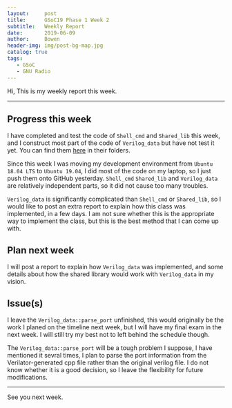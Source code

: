 ```yaml
---
layout:     post
title:      GSoC19 Phase 1 Week 2
subtitle:   Weekly Report
date:       2019-06-09
author:     Bowen
header-img: img/post-bg-map.jpg
catalog: true
tags:
   - GSoC
   - GNU Radio
---
```


Hi, This is my weekly report this week.

--------------------------

## Progress this week
I have completed and test the code of `Shell_cmd` and `Shared_lib` this week, and I construct most part of the code of `Verilog_data` but have not test it yet. You can find them [here](https://github.com/B0WEN-HU/gr-verilog/tree/structure/include) in their folders.

Since this week I was moving my development environment from `Ubuntu 18.04 LTS` to `Ubuntu 19.04`, I did most of the code on my laptop, so I just push them onto GitHub yesterday. `Shell_cmd` `Shared_lib` and `Verilog_data` are relatively independent parts, so it did not cause too many troubles.

`Verilog_data` is significantly complicated than `Shell_cmd` or `Shared_lib`, so I would like to post an extra report to explain how this class was implemented, in a few days. I am not sure whether this is the appropriate way to implement the class, but this is the best method that I can come up with.

## Plan next week
I will post a report to explain how `Verilog_data` was implemented, and some details about how the shared library would work with `Verilog_data` in my vision.

## Issue(s)
I leave the `Verilog_data::parse_port` unfinished, this would originally be the work I planed on the timeline next week, but I will have my final exam in the next week. I will still try my best not to left behind the schedule though.

The `Verilog_data::parse_port` will be a tough problem I suppose, I have mentioned it sevral times, I plan to parse the port information from the Verilator-generated cpp file rather than the original verilog file. I do not know whether it is a good decision, so I leave the flexibility for future modifications.

--------------------------

See you next week.